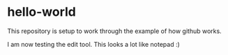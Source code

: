 # hello-world
This repository is setup to work through the example of how github works.

I am now testing the edit tool.  This looks a lot like notepad :)
